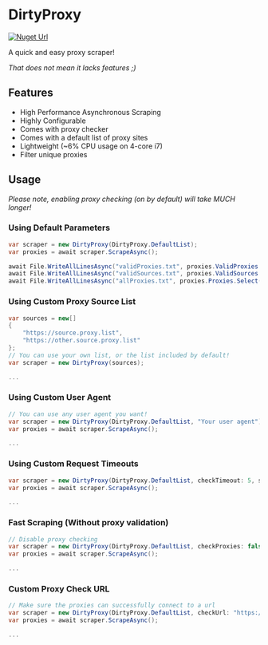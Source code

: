 # DirtyProxy

[![Nuget Url](https://img.shields.io/nuget/v/Encodeous.DirtyProxy)](https://www.nuget.org/packages/Encodeous.DirtyProxy)

A quick and easy proxy scraper!

*That does not mean it lacks features ;)*

## Features

- High Performance Asynchronous Scraping
- Highly Configurable
- Comes with proxy checker
- Comes with a default list of proxy sites
- Lightweight (~6% CPU usage on 4-core i7)
- Filter unique proxies

## Usage

*Please note, enabling proxy checking (on by default) will take MUCH longer!*

### Using Default Parameters

```csharp
var scraper = new DirtyProxy(DirtyProxy.DefaultList);
var proxies = await scraper.ScrapeAsync();

await File.WriteAllLinesAsync("validProxies.txt", proxies.ValidProxies.Select(x=>x.ToString()));
await File.WriteAllLinesAsync("validSources.txt", proxies.ValidSources.Select(x=>x.Trim()));
await File.WriteAllLinesAsync("allProxies.txt", proxies.Proxies.Select(x=>x.ToString()));
```

### Using Custom Proxy Source List

```csharp
var sources = new[]
{
    "https://source.proxy.list",
    "https://other.source.proxy.list"
};
// You can use your own list, or the list included by default!
var scraper = new DirtyProxy(sources);

...
```

### Using Custom User Agent

```csharp
// You can use any user agent you want!
var scraper = new DirtyProxy(DirtyProxy.DefaultList, "Your user agent");
var proxies = await scraper.ScrapeAsync();

...
```

### Using Custom Request Timeouts

```csharp
var scraper = new DirtyProxy(DirtyProxy.DefaultList, checkTimeout: 5, scrapeTimeout: 2);
var proxies = await scraper.ScrapeAsync();

...
```


### Fast Scraping (Without proxy validation)

```csharp
// Disable proxy checking
var scraper = new DirtyProxy(DirtyProxy.DefaultList, checkProxies: false);
var proxies = await scraper.ScrapeAsync();

...
```

### Custom Proxy Check URL

```csharp
// Make sure the proxies can successfully connect to a url
var scraper = new DirtyProxy(DirtyProxy.DefaultList, checkUrl: "https://google.ca");
var proxies = await scraper.ScrapeAsync();

...
```